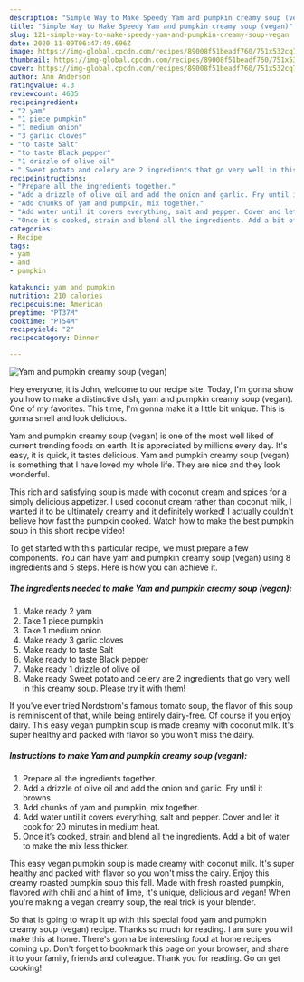 ```yaml
---
description: "Simple Way to Make Speedy Yam and pumpkin creamy soup (vegan)"
title: "Simple Way to Make Speedy Yam and pumpkin creamy soup (vegan)"
slug: 121-simple-way-to-make-speedy-yam-and-pumpkin-creamy-soup-vegan
date: 2020-11-09T06:47:49.696Z
image: https://img-global.cpcdn.com/recipes/89008f51beadf760/751x532cq70/yam-and-pumpkin-creamy-soup-vegan-recipe-main-photo.jpg
thumbnail: https://img-global.cpcdn.com/recipes/89008f51beadf760/751x532cq70/yam-and-pumpkin-creamy-soup-vegan-recipe-main-photo.jpg
cover: https://img-global.cpcdn.com/recipes/89008f51beadf760/751x532cq70/yam-and-pumpkin-creamy-soup-vegan-recipe-main-photo.jpg
author: Ann Anderson
ratingvalue: 4.3
reviewcount: 4635
recipeingredient:
- "2 yam"
- "1 piece pumpkin"
- "1 medium onion"
- "3 garlic cloves"
- "to taste Salt"
- "to taste Black pepper"
- "1 drizzle of olive oil"
- " Sweet potato and celery are 2 ingredients that go very well in this creamy soup Please try it with them"
recipeinstructions:
- "Prepare all the ingredients together."
- "Add a drizzle of olive oil and add the onion and garlic. Fry until it browns."
- "Add chunks of yam and pumpkin, mix together."
- "Add water until it covers everything, salt and pepper. Cover and let it cook for 20 minutes in medium heat."
- "Once it’s cooked, strain and blend all the ingredients. Add a bit of water to make the mix less thicker."
categories:
- Recipe
tags:
- yam
- and
- pumpkin

katakunci: yam and pumpkin 
nutrition: 210 calories
recipecuisine: American
preptime: "PT37M"
cooktime: "PT54M"
recipeyield: "2"
recipecategory: Dinner

---
```



![Yam and pumpkin creamy soup (vegan)](https://img-global.cpcdn.com/recipes/89008f51beadf760/751x532cq70/yam-and-pumpkin-creamy-soup-vegan-recipe-main-photo.jpg)

Hey everyone, it is John, welcome to our recipe site. Today, I'm gonna show you how to make a distinctive dish, yam and pumpkin creamy soup (vegan). One of my favorites. This time, I'm gonna make it a little bit unique. This is gonna smell and look delicious.

Yam and pumpkin creamy soup (vegan) is one of the most well liked of current trending foods on earth. It is appreciated by millions every day. It's easy, it is quick, it tastes delicious. Yam and pumpkin creamy soup (vegan) is something that I have loved my whole life. They are nice and they look wonderful.

This rich and satisfying soup is made with coconut cream and spices for a simply delicious appetizer. I used coconut cream rather than coconut milk, I wanted it to be ultimately creamy and it definitely worked! I actually couldn&#39;t believe how fast the pumpkin cooked. Watch how to make the best pumpkin soup in this short recipe video!


To get started with this particular recipe, we must prepare a few components. You can have yam and pumpkin creamy soup (vegan) using 8 ingredients and 5 steps. Here is how you can achieve it.

<!--inarticleads1-->

##### The ingredients needed to make Yam and pumpkin creamy soup (vegan):

1. Make ready 2 yam
1. Take 1 piece pumpkin
1. Take 1 medium onion
1. Make ready 3 garlic cloves
1. Make ready to taste Salt
1. Make ready to taste Black pepper
1. Make ready 1 drizzle of olive oil
1. Make ready  Sweet potato and celery are 2 ingredients that go very well in this creamy soup. Please try it with them!


If you&#39;ve ever tried Nordstrom&#39;s famous tomato soup, the flavor of this soup is reminiscent of that, while being entirely dairy-free. Of course if you enjoy dairy. This easy vegan pumpkin soup is made creamy with coconut milk. It&#39;s super healthy and packed with flavor so you won&#39;t miss the dairy. 

<!--inarticleads2-->

##### Instructions to make Yam and pumpkin creamy soup (vegan):

1. Prepare all the ingredients together.
1. Add a drizzle of olive oil and add the onion and garlic. Fry until it browns.
1. Add chunks of yam and pumpkin, mix together.
1. Add water until it covers everything, salt and pepper. Cover and let it cook for 20 minutes in medium heat.
1. Once it’s cooked, strain and blend all the ingredients. Add a bit of water to make the mix less thicker.


This easy vegan pumpkin soup is made creamy with coconut milk. It&#39;s super healthy and packed with flavor so you won&#39;t miss the dairy. Enjoy this creamy roasted pumpkin soup this fall. Made with fresh roasted pumpkin, flavored with chili and a hint of lime, it&#39;s unique, delicious and vegan! When you&#39;re making a vegan creamy soup, the real trick is your blender. 

So that is going to wrap it up with this special food yam and pumpkin creamy soup (vegan) recipe. Thanks so much for reading. I am sure you will make this at home. There's gonna be interesting food at home recipes coming up. Don't forget to bookmark this page on your browser, and share it to your family, friends and colleague. Thank you for reading. Go on get cooking!
